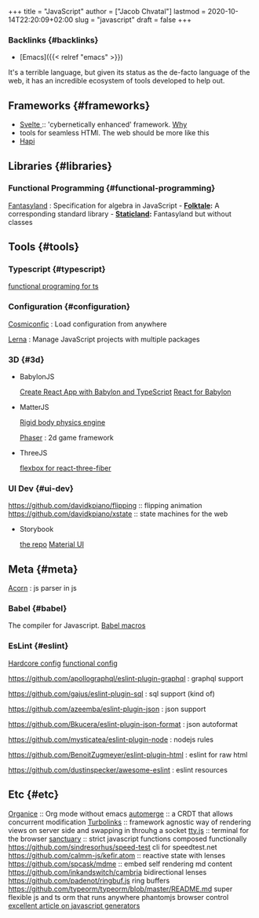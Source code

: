 +++
title = "JavaScript"
author = ["Jacob Chvatal"]
lastmod = 2020-10-14T22:20:09+02:00
slug = "javascript"
draft = false
+++

### Backlinks {#backlinks}

-   [Emacs]({{< relref "emacs" >}})

It's a terrible language, but given its status as the de-facto language of the web, it has an incredible ecosystem of tools developed to help out.


## Frameworks {#frameworks}

-   [Svelte ](https://github.com/sveltejs/svelte):: 'cybernetically enhanced' framework. [Why](https://github.com/feltcoop/why-svelte)
-   tools for seamless HTMl. The web should be more like this
-   [Hapi](https://github.com/hapijs/hapi)


## Libraries {#libraries}


### Functional Programming {#functional-programming}

[Fantasyland](https://github.com/fantasyland/fantasy-land)
: Specification for algebra in JavaScript
    -   **[Folktale](https://github.com/origamitower/folktale):** A corresponding standard library
    -   **[Staticland](https://github.com/fantasyland/static-land):** Fantasyland but without classes


## Tools {#tools}


### Typescript {#typescript}

[functional programing for ts](https://github.com/gcanti/fp-ts)


### Configuration {#configuration}

[Cosmiconfic](https://github.com/davidtheclark/cosmiconfig)
: Load configuration from anywhere

[Lerna](https://github.com/lerna/lerna)
: Manage JavaScript projects with multiple packages


### 3D {#3d}

<!--list-separator-->

-  BabylonJS

    [Create React App with Babylon and TypeScript](https://github.com/brianzinn/create-react-app-typescript-babylonjs)
    [React for Babylon](https://github.com/brianzinn/react-babylonjs)

<!--list-separator-->

-  MatterJS

    [Rigid body physics engine](https://github.com/liabru/matter-js)

    [Phaser](https://github.com/photonstorm/phaser)
    : 2d game framework

<!--list-separator-->

-  ThreeJS

    [flexbox for react-three-fiber](https://github.com/pmndrs/react-three-flex)


### UI Dev {#ui-dev}

<https://github.com/davidkpiano/flipping> :: flipping animation
<https://github.com/davidkpiano/xstate> :: state machines for the web

<!--list-separator-->

-  Storybook

    [the repo](https://github.com/storybookjs/storybook)
    [Material UI](https://github.com/react-theming/storybook-addon)


## Meta {#meta}

[Acorn](https://github.com/acornjs/acorn)
: js parser in js


### Babel {#babel}

The compiler for Javascript.
[Babel macros](https://github.com/jgierer12/awesome-babel-macros)


### EsLint {#eslint}

[Hardcore config](https://github.com/EvgenyOrekhov/eslint-config-hardcore)
[functional config](https://github.com/jonaskello/eslint-plugin-functional)

<https://github.com/apollographql/eslint-plugin-graphql>
: graphql support

<https://github.com/gajus/eslint-plugin-sql>
: sql support (kind of)

<https://github.com/azeemba/eslint-plugin-json>
: json support

<https://github.com/Bkucera/eslint-plugin-json-format>
: json autoformat

<https://github.com/mysticatea/eslint-plugin-node>
: nodejs rules

<https://github.com/BenoitZugmeyer/eslint-plugin-html>
: eslint for raw html

<https://github.com/dustinspecker/awesome-eslint>
: eslint resources


## Etc {#etc}

[Organice](https://github.com/200ok-ch/organice) :: Org mode without emacs
[automerge](https://github.com/automerge/automerge) :: a CRDT that allows concurrent modification
[Turbolinks](https://github.com/turbolinks/turbolinks) :: framework agnostic way of rendering views on server side and swapping in throuhg a socket
[tty.js](https://github.com/chjj/tty.js) :: terminal for the browser
[sanctuary](https://github.com/sanctuary-js/sanctuary) :: strict javascript functions composed functionally
<https://github.com/sindresorhus/speed-test> cli for speedtest.net
<https://github.com/calmm-js/kefir.atom> :: reactive state with lenses
<https://github.com/spcask/mdme> :: embed self rendering md content
<https://github.com/inkandswitch/cambria> bidirectional lenses
<https://github.com/padenot/ringbuf.js> ring buffers
<https://github.com/typeorm/typeorm/blob/master/README.md> super flexible js and ts orm that runs anywhere
phantomjs browser control
[excellent article on javascript generators](https://github.com/gajus/gajus.com-blog/blob/master/posts/the-definitive-guide-to-the-javascript-generators/index.md)

